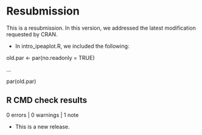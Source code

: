 # Resubmission

This is a resubmission. In this version, we addressed the latest modification requested by CRAN.

* In intro_ipeaplot.R, we included the following:

old.par <- par(no.readonly = TRUE)

...

par(old.par)

## R CMD check results

0 errors | 0 warnings | 1 note

* This is a new release.
